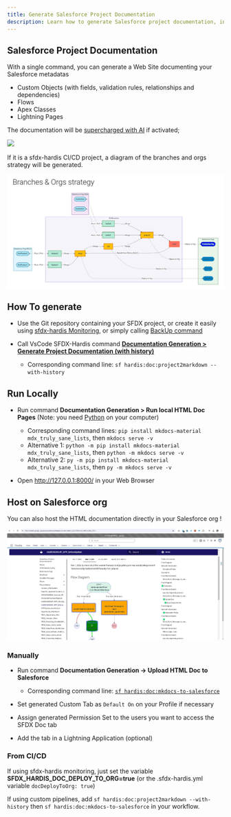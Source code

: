 ```yaml
---
title: Generate Salesforce Project Documentation
description: Learn how to generate Salesforce project documentation, including Flows Visual Differences in History
---
```

<!-- markdownlint-disable MD013 -->

## Salesforce Project Documentation

With a single command, you can generate a Web Site documenting your Salesforce metadatas

- Custom Objects (with fields, validation rules, relationships and dependencies)
- Flows
- Apex Classes
- Lightning Pages

The documentation will be [supercharged with AI](salesforce-ai-setup.md) if activated;

![](assets/images/project-documentation.gif)

If it is a sfdx-hardis CI/CD project, a diagram of the branches and orgs strategy will be generated.

![](assets/images/screenshot-doc-branches-strategy.jpg)

## How To generate

- Use the Git repository containing your SFDX project, or create it easily using [sfdx-hardis Monitoring](salesforce-monitoring-home.md), or simply calling [BackUp command](hardis/org/monitor/backup.md)

- Call VsCode SFDX-Hardis command [**Documentation Generation > Generate Project Documentation (with history)**](hardis/doc/project2markdown.md)
  - Corresponding command line: `sf hardis:doc:project2markdown --with-history`

## Run Locally

- Run command **Documentation Generation > Run local HTML Doc Pages** (Note: you need  [Python](https://www.python.org/downloads/) on your computer)
  - Corresponding command lines: `pip install mkdocs-material mdx_truly_sane_lists`, then `mkdocs serve -v`
  - Alternative 1: `python -m pip install mkdocs-material mdx_truly_sane_lists`, then `python -m mkdocs serve -v`
  - Alternative 2: `py -m pip install mkdocs-material mdx_truly_sane_lists`, then `py -m mkdocs serve -v`

- Open <http://127.0.0.1:8000/> in your Web Browser

## Host on Salesforce org

You can also host the HTML documentation directly in your Salesforce org !

![](assets/images/screenshot-html-doc.jpg)

### Manually

- Run command **Documentation Generation -> Upload HTML Doc to Salesforce**
  - Corresponding command line: [`sf hardis:doc:mkdocs-to-salesforce`](hardis/doc/mkdocs-to-salesforce.md)

- Set generated Custom Tab as `Default On` on your Profile if necessary

- Assign generated Permission Set to the users you want to access the SFDX Doc tab

- Add the tab in a Lightning Application (optional)

### From CI/CD

If using sfdx-hardis monitoring, just set the variable **SFDX_HARDIS_DOC_DEPLOY_TO_ORG=true** (or the .sfdx-hardis.yml variable `docDeployToOrg: true`)

If using custom pipelines, add `sf hardis:doc:project2markdown --with-history` then `sf hardis:doc:mkdocs-to-salesforce` in your workflow.
